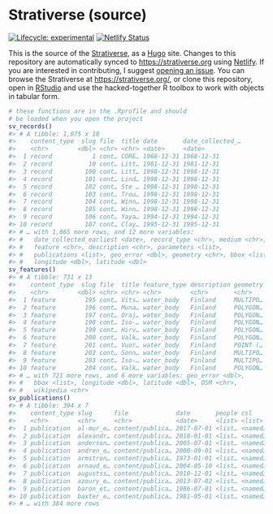 
<!-- README.md is generated from README.Rmd. Please edit that file -->

# Strativerse (source)

<!-- badges: start -->

[![Lifecycle:
experimental](https://img.shields.io/badge/lifecycle-experimental-orange.svg)](https://www.tidyverse.org/lifecycle/#experimental)
[![Netlify
Status](https://api.netlify.com/api/v1/badges/935b4c0a-7180-4ad2-ac2a-baf3a8e90cf8/deploy-status)](https://app.netlify.com/sites/gallant-johnson-62b457/deploys)
<!-- badges: end -->

This is the source of the [Strativerse](http://strativerse.org), as a
[Hugo](https://gohugo.io/) site. Changes to this repository are
automatically synced to <https://strativerse.org> using
[Netlify](https://netlify.com). If you are interested in contributing, I
suggest [opening an
issue](https://github.com/paleolimbot/strativerse-hugo/issues/new). You
can browse the Strativerse at <https://strativerse.org/>, or clone this
repository, open in [RStudio](https://rstudio.com/) and use the
hacked-together R toolbox to work with objects in tabular form.

``` r
# these functions are in the .Rprofile and should 
# be loaded when you open the project
sv_records()
#> # A tibble: 1,075 x 18
#>    content_type  slug file  title date       date_collected_…
#>    <chr>        <dbl> <chr> <chr> <date>     <date>          
#>  1 record           1 cont… CORE… 1968-12-31 1968-12-31      
#>  2 record          10 cont… Litt… 1981-12-31 1981-12-31      
#>  3 record         100 cont… Litt… 1998-12-31 1998-12-31      
#>  4 record         101 cont… Lind… 1998-12-31 1998-12-31      
#>  5 record         102 cont… Ste … 1998-12-31 1998-12-31      
#>  6 record         103 cont… Trou… 1998-12-31 1998-12-31      
#>  7 record         104 cont… Winn… 1998-12-31 1998-12-31      
#>  8 record         105 cont… Winn… 1998-12-31 1998-12-31      
#>  9 record         106 cont… Yaya… 1994-12-31 1994-12-31      
#> 10 record         107 cont… Clay… 1995-12-31 1995-12-31      
#> # … with 1,065 more rows, and 12 more variables:
#> #   date_collected_earliest <date>, record_type <chr>, medium <chr>,
#> #   feature <chr>, description <chr>, parameters <list>,
#> #   publications <list>, geo_error <dbl>, geometry <chr>, bbox <list>,
#> #   longitude <dbl>, latitude <dbl>
sv_features()
#> # A tibble: 731 x 13
#>    content_type  slug file  title feature_type description geometry
#>    <chr>        <dbl> <chr> <chr> <chr>        <chr>       <chr>   
#>  1 feature        195 cont… Vits… water_body   Finland     MULTIPO…
#>  2 feature        196 cont… Muna… water_body   Finland     POLYGON…
#>  3 feature        197 cont… Oraj… water_body   Finland     POLYGON…
#>  4 feature        198 cont… Iso-… water_body   Finland     POLYGON…
#>  5 feature        199 cont… Hirv… water_body   Finland     POLYGON…
#>  6 feature        200 cont… Valk… water_body   Finland     POLYGON…
#>  7 feature        201 cont… Vuor… water_body   Finland     POINT (…
#>  8 feature        202 cont… Sonn… water_body   Finland     MULTIPO…
#>  9 feature        203 cont… Iso-… water_body   Finland     MULTIPO…
#> 10 feature        204 cont… Valk… water_body   Finland     POLYGON…
#> # … with 721 more rows, and 6 more variables: geo_error <dbl>,
#> #   bbox <list>, longitude <dbl>, latitude <dbl>, OSM <chr>,
#> #   wikipedia <chr>
sv_publications()
#> # A tibble: 394 x 7
#>    content_type slug      file             date       people csl     old_id
#>    <chr>        <chr>     <chr>            <date>     <list> <list>   <int>
#>  1 publication  al-mur_e… content/publica… 2017-07-01 <list… <named…     NA
#>  2 publication  alexandr… content/publica… 2018-01-01 <list… <named…    290
#>  3 publication  anderson… content/publica… 2005-07-01 <list… <named…    425
#>  4 publication  andren_e… content/publica… 2000-09-01 <list… <named…    427
#>  5 publication  armstron… content/publica… 1973-01-01 <list… <named…     NA
#>  6 publication  arnaud_e… content/publica… 2004-05-10 <list… <named…     NA
#>  7 publication  augustss… content/publica… 2010-12-01 <list… <named…    280
#>  8 publication  azoury_e… content/publica… 2013-07-02 <list… <named…     NA
#>  9 publication  baron_et… content/publica… 1986-07-01 <list… <named…    388
#> 10 publication  baxter_e… content/publica… 1981-05-01 <list… <named…    396
#> # … with 384 more rows
```
